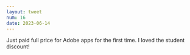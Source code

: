 ```yaml
---
layout: tweet
num: 16
date: 2023-06-14
---
```


Just paid full price for Adobe apps for the first time. I
loved the student discount!
